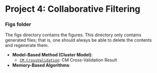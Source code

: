 # Project 4: Collaborative Filtering

### Figs folder

The figs directory contains the figures. This directory only contains generated files; that is, one should always be able to delete the contents and regenerate them.
+ **Model-Based Method (Cluster Model)**:  
  + [`CM.CrossValidation`](CM.CrossValidation.pdf): CM Cross-Validation Result
+ **Memory-Based Algorithms**:  

